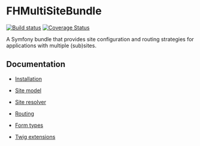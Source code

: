 FHMultiSiteBundle
=================

[![Build status][develop build status]][develop branch]  [![Coverage Status][develop build coverage]][develop coverage]

A Symfony bundle that provides site configuration and routing strategies for applications with multiple (sub)sites.

Documentation
-------------

- [Installation](Resources/doc/installation.md)
- [Site model](Resources/doc/site.md)
- [Site resolver](Resources/doc/site_resolver.md)
- [Routing](Resources/doc/routing.md)
- [Form types](Resources/doc/form_types.md)
- [Twig extensions](Resources/doc/twig_extensions.md)

    [develop branch]: https://github.com/freshheads/FHMultiSiteBundle/tree/develop
    [develop build status]: https://travis-ci.org/freshheads/FHMultiSiteBundle.svg?branch=develop
    [develop coverage]: https://scrutinizer-ci.com/g/freshheads/FHMultiSiteBundle/?branch=develop
    [develop build coverage]: https://img.shields.io/scrutinizer/coverage/g/freshheads/FHMultiSiteBundle/develop.svg?style=flat-square
